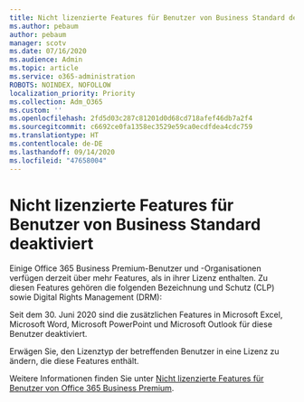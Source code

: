 ```yaml
---
title: Nicht lizenzierte Features für Benutzer von Business Standard deaktiviert
ms.author: pebaum
author: pebaum
manager: scotv
ms.date: 07/16/2020
ms.audience: Admin
ms.topic: article
ms.service: o365-administration
ROBOTS: NOINDEX, NOFOLLOW
localization_priority: Priority
ms.collection: Adm_O365
ms.custom: ''
ms.openlocfilehash: 2fd5d03c287c81201d0d68cd718afef46db7a2f4
ms.sourcegitcommit: c6692ce0fa1358ec3529e59ca0ecdfdea4cdc759
ms.translationtype: HT
ms.contentlocale: de-DE
ms.lasthandoff: 09/14/2020
ms.locfileid: "47658004"
---
```

# <a name="unlicensed-features-turned-off-for-business-standard-users"></a>Nicht lizenzierte Features für Benutzer von Business Standard deaktiviert

Einige Office 365 Business Premium-Benutzer und -Organisationen verfügen derzeit über mehr Features, als in ihrer Lizenz enthalten. Zu diesen Features gehören die folgenden Bezeichnung und Schutz (CLP) sowie Digital Rights Management (DRM):
    
Seit dem 30. Juni 2020 sind die zusätzlichen Features in Microsoft Excel, Microsoft Word, Microsoft PowerPoint und Microsoft Outlook für diese Benutzer deaktiviert.

Erwägen Sie, den Lizenztyp der betreffenden Benutzer in eine Lizenz zu ändern, die diese Features enthält. 

Weitere Informationen finden Sie unter [Nicht lizenzierte Features für Benutzer von Office 365 Business Premium](https://support.microsoft.com/help/4568654/extra-features-to-be-turned-off-for-microsoft-365-business-standard?preview).